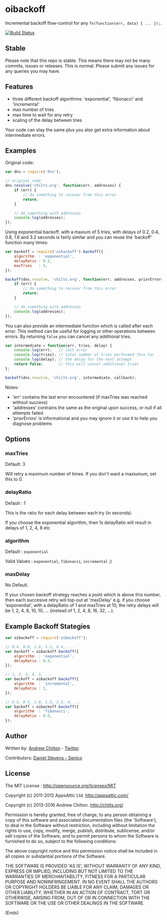 # oibackoff

Incremental backoff flow-control for any `fn(function(err, data) { ... });`.

[![Build Status](https://secure.travis-ci.org/chilts/oibackoff.png?branch=master)](http://travis-ci.org/chilts/oibackoff)

## Stable ##

Please note that this repo is stable. This means there may not be many commits, issues or releases. This is
normal. Please submit any issues for any queries you may have.

## Features ##

* three different backoff algorithms: 'exponential', 'fibonacci' and 'incremental'
* max number of tries
* max time to wait for any retry
* scaling of the delay between tries

Your code can stay the same plus you also get extra information about intermediate errors.

## Examples ##

Original code:

```js
var dns = require('dns');

// original code
dns.resolve('chilts.org', function(err, addresses) {
    if (err) {
        // do something to recover from this error
        return;
    }

    // do something with addresses
    console.log(addresses);
});
```

Using exponential backoff, with a maxium of 5 tries, with delays of 0.2, 0.4, 0.8, 1.6 and 3.2 seconds is fairly
similar and you can reuse the 'backoff' function many times:

```js
var backoff = require('oibackoff').backoff({
    algorithm  : 'exponential',
    delayRatio : 0.2,
    maxTries   : 5,
});

backoff(dns.resolve, 'chilts.org', function(err, addresses, priorErrors) {
    if (err) {
        // do something to recover from this error
        return;
    }

    // do something with addresses
    console.log(addresses);
});
```

You can also provide an intermediate function which is called after each error. This method can be useful for logging
or other operations between errors. By returning `false` you can cancel any additional tries.

```js
var intermediate = function(err, tries, delay) {
    console.log(err);   // last error
    console.log(tries); // total number of tries performed thus far
    console.log(delay); // the delay for the next attempt
    return false;       // this will cancel additional tries
};

backoff(dns.resolve, 'chilts.org', intermediate, callback);
```

Notes:

* 'err' contains the last error encountered (if maxTries was reached without success)
* 'addresses' contrains the same as the original upon success, or null if all attempts failed
* 'priorErrors' is informational and you may ignore it or use it to help you diagnose problems

## Options ##

### maxTries ###

Default: 3

Will retry a maximum number of times. If you don't want a maxiumum, set this to 0.

### delayRatio ###

Default : 1

This is the ratio for each delay between each try (in seconds).

If you choose the exponential algorithm, then 1s delayRatio will result in delays of 1, 2, 4, 8 etc

### algorithm ###

Default : `exponential`

Valid Values : `exponential`, `fibonacci`, `incremental` ;)

### maxDelay ###

No Default.

If your chosen backoff strategy reaches a point which is above this number, then each succesive retry will top-out at
'maxDelay' e.g. if you choose 'exponential', with a delayRatio of 1 and maxTries at 10, the retry delays will be 1, 2,
4, 8, 10, 10, ... (instead of 1, 2, 4, 8, 16, 32, ...).

## Example Backoff Stategies ##

```js
var oibackoff = require('oibackoff');

// 0.4, 0.8, 1.6, 3.2, 6.4, ...
var backoff = oibackoff.backoff({
    algorithm  : 'exponential',
    delayRatio : 0.4,
});

// 1, 2, 3, 4, 5, ...
var backoff = oibackoff.backoff({
    algorithm  : 'incremental',
    delayRatio : 1,
});

// 0.5, 0.5, 1.0, 1.5, 2.5, 4, ...
var backoff = oibackoff.backoff({
    algorithm  : 'fibonacci',
    delayRatio : 0.5,
});
```

## Author ##

Written by: [Andrew Chilton](http://chilts.org/) - [Twitter](https://twitter.com/andychilton).

Contributors:
[Daniel Stevens - Senico](http://senico.com/)

## License ##

The MIT License : http://opensource.org/licenses/MIT

Copyright (c) 2011-2012 AppsAttic Ltd. http://appsattic.com/

Copyright (c) 2013-2016 Andrew Chilton. http://chilts.org/

Permission is hereby granted, free of charge, to any person obtaining a copy of this software and associated
documentation files (the 'Software'), to deal in the Software without restriction, including without limitation the
rights to use, copy, modify, merge, publish, distribute, sublicense, and/or sell copies of the Software, and to permit
persons to whom the Software is furnished to do so, subject to the following conditions:

The above copyright notice and this permission notice shall be included in all copies or substantial portions of the
Software.

THE SOFTWARE IS PROVIDED 'AS IS', WITHOUT WARRANTY OF ANY KIND, EXPRESS OR IMPLIED, INCLUDING BUT NOT LIMITED TO THE
WARRANTIES OF MERCHANTABILITY, FITNESS FOR A PARTICULAR PURPOSE AND NONINFRINGEMENT. IN NO EVENT SHALL THE AUTHORS OR
COPYRIGHT HOLDERS BE LIABLE FOR ANY CLAIM, DAMAGES OR OTHER LIABILITY, WHETHER IN AN ACTION OF CONTRACT, TORT OR
OTHERWISE, ARISING FROM, OUT OF OR IN CONNECTION WITH THE SOFTWARE OR THE USE OR OTHER DEALINGS IN THE SOFTWARE.

(Ends)
